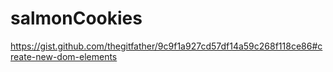 # salmonCookies

https://gist.github.com/thegitfather/9c9f1a927cd57df14a59c268f118ce86#create-new-dom-elements